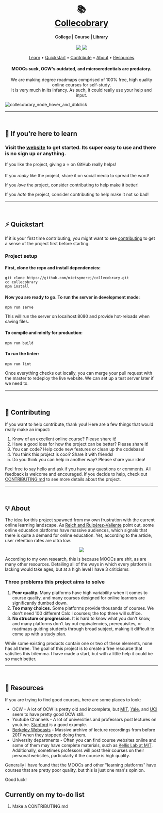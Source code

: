 <h1 align="center">
  <br>
  📚
  <br>
  <a href="https://curated-courses.herokuapp.com/">Collecobrary</a>
  <br>
</h1>

<h4 align="center">College | Course | Library</h4>

<p align="center">
  <a href="https://twitter.com/intent/tweet?text=Make%20learning%20fun%20and%20easy&url=https://github.com/nietsymerej/collecobrary&hashtags=github,education,vuejs,webdev,developers">
    <img src="https://img.shields.io/twitter/url/http/shields.io.svg?style=social"></img>
  </a>
  <a href="https://github.com/nietsymerej/collecobrary">
    <img src="https://img.shields.io/github/last-commit/nietsymerej/collecobrary"></img>
  </a>
</p>

<p align="center">
  <a href="#learn">Learn</a> • 
  <a href="#quickstart">Quickstart</a> • 
  <a href="#contributing">Contribute</a> • 
  <a href="#about">About</a> • 
  <a href="#resources">Resources</a>
</p>

<h4 align="center">MOOCs suck, OCW's outdated, and microcredentials are predatory.</h4>

<p align="center">
  We are making degree roadmaps comprised of 100% free, high quality online courses for self-study.
  <br>
  It is very much in its infancy. As such, it could really use your help and input.
</p>


![collecobrary_node_hover_and_dblclick](https://user-images.githubusercontent.com/78166995/134691867-8195d604-d28e-43b7-8476-bb21f9ce4f39.PNG)

***
<br>




<h2 id="learn"> 📖 If you're here to learn</h2>

### Visit the [website](https://curated-courses.herokuapp.com/) to get started. Its super easy to use and there is no sign up or anything.

If you like the project, giving a :star: on GitHub really helps!

If you *really* like the project, share it on social media to spread the word!

If you *love* the project, consider contributing to help make it better!

If you *hate* the project, consider contributing to help make it not so bad!

***
<br>




<h2 id="quickstart">⚡ Quickstart</h2>


If it is your first time contributing, you might want to see [contributing](#contributing) to get a sense of the project first before starting.

### Project setup

#### First, clone the repo and install dependencies:
```
git clone https://github.com/nietsymerej/collecobrary.git
cd collecobrary
npm install
```

#### Now you are ready to go. To run the server in development mode:
```
npm run serve
```

This will run the server on localhost:8080 and provide hot-reloads when saving files.

#### To compile and minify for production:
```
npm run build
```

#### To run the linter:
```
npm run lint
```

Once everything checks out locally, you can merge your pull request with the master to redeploy the live website. We can set up a test server later if we need to.


***
<br>




<h2 id="contributing">💪 Contributing</h2>

If you want to help contribute, thank you! Here are a few things that would really make an impact:

1. Know of an excellent online course? Please share it!
2. Have a good idea for how the project can be better? Please share it!
3. You can code? Help code new features or clean up the codebase!
4. You think this project is cool? Share it with friends!
5. Do you think you can help in another way? Please share your idea!


Feel free to say hello and ask if you have any questions or comments. All feedback is welcome and encouraged. If you decide to help, check out [CONTRIBUTING.md](https://github.com/nietsymerej/collecobrary/blob/master/CONTRIBUTING.md) to see more details about the project.


***
<br>





<h2 id="about">💡 About</h2>

The idea for this project spawned from my own frustration with the current online learning landscape. As [Reich and Ruipérez-Valiente](https://www.umt.edu/provost/docs/MOOC-pivot.pdf) point out, some online education platforms have massive audiences, which signals that there is quite a demand for online education. Yet, according to the article, user retention rates are ultra low.

<div align="center">
  <img src="https://user-images.githubusercontent.com/78166995/136632980-cdc27747-8ab8-4fdb-9d21-62d2c7564406.PNG"></img>
</div>

According to my own research, this is because MOOCs are shit, as are many other resources. Detailing all of the ways in which every platform is lacking would take ages, but at a high level I have 3 criticisms:

### Three problems this project aims to solve

1. **Poor quality.** Many platforms have high variability when it comes to course quality, and many courses designed for online learners are significantly dumbed down.
2. **Too many choices.** Some platforms provide thousands of courses. We don't need 100 different Calc I courses; the top three will suffice.
3. **No structure or progression.** It is hard to know what you don't know, and many platforms don't lay out equivalencies, prerequisites, or roadmaps guiding students through broad subject, making it difficult to come up with a study plan.

While some existing products contain one or two of these elements, none has all three. The goal of this project is to create a free resource that satisfies this trilemma. I have made a start, but with a little help it could be so much better.

***
<br>





<h2 id="resources">🧭 Resources</h2>

If you are trying to find good courses, here are some places to look:

- OCW - A lot of OCW is pretty old and incomplete, but [MIT](https://ocw.mit.edu/index.htm), [Yale](https://oyc.yale.edu/courses), and [UCI](http://ocw.uci.edu/) seem to have pretty good OCW still.
- Youtube Channels - A lot of universities and professors post lectures on youtube. [Stanford](https://www.youtube.com/c/stanford/playlists) is a good example.
- [Berkeley Webcasts](https://wiki.archiveteam.org/index.php/UC_Berkeley_Course_Captures) - Massive archive of lecture recordings from before 2017 when they stopped doing them.
- University departments - Often you can find course websites online and some of them may have complete materials, such as [Kellis Lab at MIT](http://compbio.mit.edu/compbio.html). Additionally, sometimes professors will post their courses on their personal websites, particularly if the course is high quality.

Generally I have found that the MOOCs and other "learning platforms" have courses that are pretty poor quality, but this is just one man's opinion.

Good luck!



## Currently on my to-do list

1. Make a CONTRIBUTING.md
